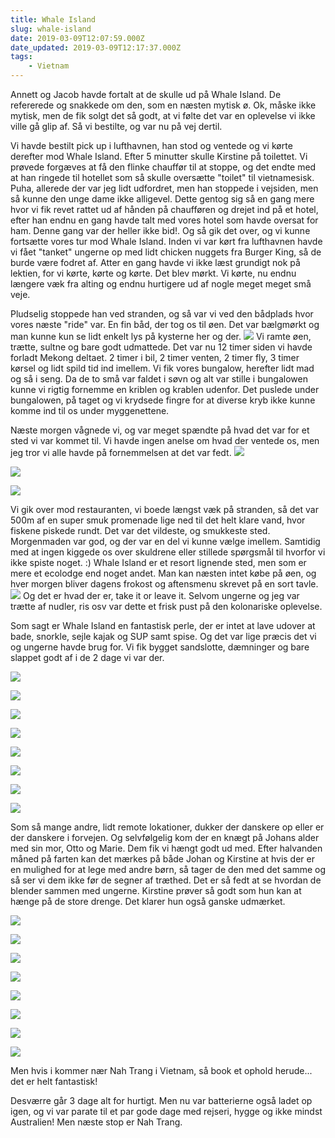 ```yaml
---
title: Whale Island
slug: whale-island
date: 2019-03-09T12:07:59.000Z
date_updated: 2019-03-09T12:17:37.000Z
tags: 
    - Vietnam
---
```


Annett og Jacob havde fortalt at de skulle ud på Whale Island. De refererede og snakkede om den, som en næsten mytisk ø. Ok, måske ikke mytisk, men de fik solgt det så godt, at vi følte det var en oplevelse vi ikke ville gå glip af. Så vi bestilte, og var nu på vej dertil.

Vi havde bestilt pick up i lufthavnen, han stod og ventede og vi kørte derefter mod Whale Island. 
Efter 5 minutter skulle Kirstine på toilettet. Vi prøvede forgæves at få den flinke chauffør til at stoppe, og det endte med at han ringede til hotellet som så skulle oversætte "toilet" til vietnamesisk. Puha, allerede der var jeg lidt udfordret, men han stoppede i vejsiden, men så kunne den unge dame ikke alligevel. Dette gentog sig så en gang mere hvor vi fik revet rattet ud af hånden på chaufføren og drejet ind på et hotel, efter han endnu en gang havde talt med vores hotel som havde oversat for ham. Denne gang var der heller ikke bid!. Og så gik det over, og vi kunne fortsætte vores tur mod Whale Island.
Inden vi var kørt fra lufthavnen havde vi fået "tanket" ungerne op med lidt chicken nuggets fra Burger King, så de burde være fodret af. Atter en gang havde vi ikke læst grundigt nok på lektien, for vi kørte, kørte og kørte. Det blev mørkt. Vi kørte, nu endnu længere væk fra alting og endnu hurtigere ud af nogle meget meget små veje. 

Pludselig stoppede han ved stranden, og så var vi ved den bådplads hvor vores næste "ride" var. En fin båd, der tog os til øen. Det var bælgmørkt og man kunne kun se lidt enkelt lys på kysterne her og der.
![](/../../assets/images/2019/03/IMG_0026.jpg)
Vi ramte øen, trætte, sultne og bare godt udmattede. Det var nu 12 timer siden vi havde forladt Mekong deltaet. 2 timer i bil, 2 timer venten, 2 timer fly, 3 timer kørsel og lidt spild tid ind imellem. Vi fik vores bungalow, herefter lidt mad og så i seng. Da de to små var faldet i søvn og alt var stille i bungalowen kunne vi rigtig fornemme en kriblen og krablen udenfor. Det puslede under bungalowen, på taget og vi krydsede fingre for at diverse kryb ikke kunne komme ind til os under myggenettene.

Næste morgen vågnede vi, og var meget spændte på hvad det var for et sted vi var kommet til. Vi havde ingen anelse om hvad der ventede os, men jeg tror vi alle havde på fornemmelsen at det var fedt. 
![](/../../assets/images/2019/03/IMG_0002-1.jpg)

![](/../../assets/images/2019/03/IMG_0003-3.jpg)

![](/../../assets/images/2019/03/IMG_0005.jpg)

Vi gik over mod restauranten, vi boede længst væk på stranden, så det var 500m af en super smuk promenade lige ned til det helt klare vand, hvor fiskene piskede rundt. Det var det vildeste, og smukkeste sted. Morgenmaden var god, og der var en del vi kunne vælge imellem. Samtidig med at ingen kiggede os over skuldrene eller stillede spørgsmål til hvorfor vi ikke spiste noget. :)
Whale Island er et resort lignende sted, men som er mere et ecolodge end noget andet. Man kan næsten intet købe på øen, og hver morgen bliver dagens frokost og aftensmenu skrevet på en sort tavle. 
![](/../../assets/images/2019/03/IMG_0018-1.jpg)
Og det er hvad der er, take it or leave it.
Selvom ungerne og jeg var trætte af nudler, ris osv var dette et frisk pust på den kolonariske oplevelse.

Som sagt er Whale Island en fantastisk perle, der er intet at lave udover at bade, snorkle, sejle kajak og SUP samt spise. Og det var lige præcis det vi og ungerne havde brug for. Vi fik bygget sandslotte, dæmninger og bare slappet godt af i de 2 dage vi var der.

![](/../../assets/images/2019/03/IMG_0004-3.jpg)

![](/../../assets/images/2019/03/IMG_0006-1.jpg)

![](/../../assets/images/2019/03/IMG_0007-2.jpg)

![](/../../assets/images/2019/03/IMG_0008-2.jpg)

![](/../../assets/images/2019/03/IMG_0010-2.jpg)

![](/../../assets/images/2019/03/IMG_0012-1.jpg)

![](/../../assets/images/2019/03/IMG_0014-1.jpg)

![](/../../assets/images/2019/03/IMG_0015-1.jpg)

Som så mange andre, lidt remote lokationer, dukker der danskere op eller er der danskere i forvejen. Og selvfølgelig kom der en knægt på Johans alder med sin mor, Otto og Marie. Dem fik vi hængt godt ud med. Efter halvanden måned på farten kan det mærkes på både Johan og Kirstine at hvis der er en mulighed for at lege med andre børn, så tager de den med det samme og så ser vi dem ikke før de segner af træthed. Det er så fedt at se hvordan de blender sammen med ungerne. Kirstine prøver så godt som hun kan at hænge på de store drenge. Det klarer hun også ganske udmærket.

![](/../../assets/images/2019/03/IMG_0017.jpg)

![](/../../assets/images/2019/03/IMG_0019-1.jpg)

![](/../../assets/images/2019/03/IMG_0020-1.jpg)

![](/../../assets/images/2019/03/IMG_0022-1.jpg)

![](/../../assets/images/2019/03/IMG_0023-1.jpg)

![](/../../assets/images/2019/03/IMG_0024-1.jpg)

![](/../../assets/images/2019/03/IMG_0025.jpg)

![](/../../assets/images/2019/03/IMG_0034.jpg)

Men hvis i kommer nær Nah Trang i Vietnam, så book et ophold herude... det er helt fantastisk! 

Desværre går 3 dage alt for hurtigt. Men nu var batterierne også ladet op igen, og vi var parate til et par gode dage med rejseri, hygge og ikke mindst Australien! Men næste stop er Nah Trang.
